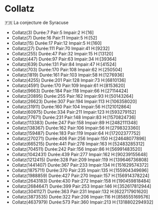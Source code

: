 # Collatz
🇫🇷 La conjecture de Syracuse

- Collatz(3) Durée:7 Pair:5 Impair:2 H:[16]
- Collatz(7) Durée:16 Pair:11 Impair:5 H:[52]
- Collatz(15) Durée:17 Pair:12 Impair:5 H:[160]
- Collatz(27) Durée:111 Pair:70 Impair:41 H:[9232]
- Collatz(255) Durée:47 Pair:32 Impair:15 H:[13120]
- Collatz(447) Durée:97 Pair:63 Impair:34 H:[39364]
- Collatz(639) Durée:131 Pair:84 Impair:47 H:[41524]
- Collatz(703) Durée:170 Pair:108 Impair:62 H:[250504]
- Collatz(1819) Durée:161 Pair:103 Impair:58 H:[1276936]
- Collatz(4255) Durée:201 Pair:128 Impair:73 H:[6810136]
- Collatz(4591) Durée:170 Pair:109 Impair:61 H:[8153620]
- Collatz(9663) Durée:184 Pair:118 Impair:66 H:[27114424]
- Collatz(20895) Durée:255 Pair:162 Impair:93 H:[50143264]
- Collatz(26623) Durée:307 Pair:194 Impair:113 H:[106358020]
- Collatz(31911) Durée:160 Pair:104 Impair:56 H:[121012864]
- Collatz(60975) Durée:334 Pair:211 Impair:123 H:[593279152]
- Collatz(77671) Durée:231 Pair:148 Impair:83 H:[1570824736]
- Collatz(113383) Durée:247 Pair:158 Impair:89 H:[2482111348]
- Collatz(138367) Durée:162 Pair:106 Impair:56 H:[2798323360]
- Collatz(159487) Durée:183 Pair:119 Impair:64 H:[17202377752]
- Collatz(270271) Durée:406 Pair:256 Impair:150 H:[24648077896]
- Collatz(665215) Durée:441 Pair:278 Impair:163 H:[52483285312]
- Collatz(704511) Durée:242 Pair:156 Impair:86 H:[56991483520]
- Collatz(1042431) Durée:439 Pair:277 Impair:162 H:[90239155648]
- Collatz(1212415) Durée:328 Pair:209 Impair:119 H:[139646736808]
- Collatz(1441407) Durée:367 Pair:233 Impair:134 H:[151629574372]
- Collatz(1875711) Durée:370 Pair:235 Impair:135 H:[155904349696]
- Collatz(1988859) Durée:427 Pair:270 Impair:157 H:[156914378224]
- Collatz(2643183) Durée:430 Pair:272 Impair:158 H:[190459818484]
- Collatz(2684647) Durée:399 Pair:253 Impair:146 H:[352617812944]
- Collatz(3041127) Durée:363 Pair:231 Impair:132 H:[622717901620]
- Collatz(3873535) Durée:322 Pair:206 Impair:116 H:[858555169576]
- Collatz(4637979) Durée:573 Pair:360 Impair:213 H:[1318802294932]
